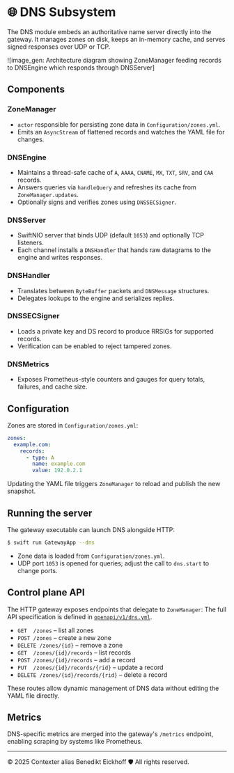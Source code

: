 # 🌐 DNS Subsystem

The DNS module embeds an authoritative name server directly into the gateway. It manages zones on disk, keeps an in-memory cache, and serves signed responses over UDP or TCP.

![image_gen: Architecture diagram showing ZoneManager feeding records to DNSEngine which responds through DNSServer]

## Components

### ZoneManager
- `actor` responsible for persisting zone data in `Configuration/zones.yml`.
- Emits an `AsyncStream` of flattened records and watches the YAML file for changes.

### DNSEngine
- Maintains a thread-safe cache of `A`, `AAAA`, `CNAME`, `MX`, `TXT`, `SRV`, and `CAA` records.
- Answers queries via `handleQuery` and refreshes its cache from `ZoneManager.updates`.
- Optionally signs and verifies zones using `DNSSECSigner`.

### DNSServer
- SwiftNIO server that binds UDP (default `1053`) and optionally TCP listeners.
- Each channel installs a `DNSHandler` that hands raw datagrams to the engine and writes responses.

### DNSHandler
- Translates between `ByteBuffer` packets and `DNSMessage` structures.
- Delegates lookups to the engine and serializes replies.

### DNSSECSigner
- Loads a private key and DS record to produce RRSIGs for supported records.
- Verification can be enabled to reject tampered zones.

### DNSMetrics
- Exposes Prometheus-style counters and gauges for query totals, failures, and cache size.

## Configuration

Zones are stored in `Configuration/zones.yml`:

```yaml
zones:
  example.com:
    records:
      - type: A
        name: example.com
        value: 192.0.2.1
```

Updating the YAML file triggers `ZoneManager` to reload and publish the new snapshot.

## Running the server

The gateway executable can launch DNS alongside HTTP:

```bash
$ swift run GatewayApp --dns
```

- Zone data is loaded from `Configuration/zones.yml`.
- UDP port `1053` is opened for queries; adjust the call to `dns.start` to change ports.

## Control plane API

The HTTP gateway exposes endpoints that delegate to `ZoneManager`:
The full API specification is defined in [`openapi/v1/dns.yml`](../../openapi/v1/dns.yml).

- `GET  /zones` – list all zones
- `POST /zones` – create a new zone
- `DELETE /zones/{id}` – remove a zone
- `GET  /zones/{id}/records` – list records
- `POST /zones/{id}/records` – add a record
- `PUT  /zones/{id}/records/{rid}` – update a record
- `DELETE /zones/{id}/records/{rid}` – delete a record

These routes allow dynamic management of DNS data without editing the YAML file directly.

## Metrics

DNS-specific metrics are merged into the gateway's `/metrics` endpoint, enabling scraping by systems like Prometheus.

---
© 2025 Contexter alias Benedikt Eickhoff 🛡️ All rights reserved.
